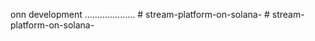 onn development ....................
#   s t r e a m - p l a t f o r m - o n - s o l a n a -  
 #   s t r e a m - p l a t f o r m - o n - s o l a n a -  
 